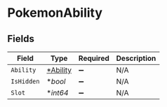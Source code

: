 # PokemonAbility


## Fields

| Field                                      | Type                                       | Required                                   | Description                                |
| ------------------------------------------ | ------------------------------------------ | ------------------------------------------ | ------------------------------------------ |
| `Ability`                                  | [*Ability](../../models/shared/ability.md) | :heavy_minus_sign:                         | N/A                                        |
| `IsHidden`                                 | **bool*                                    | :heavy_minus_sign:                         | N/A                                        |
| `Slot`                                     | **int64*                                   | :heavy_minus_sign:                         | N/A                                        |